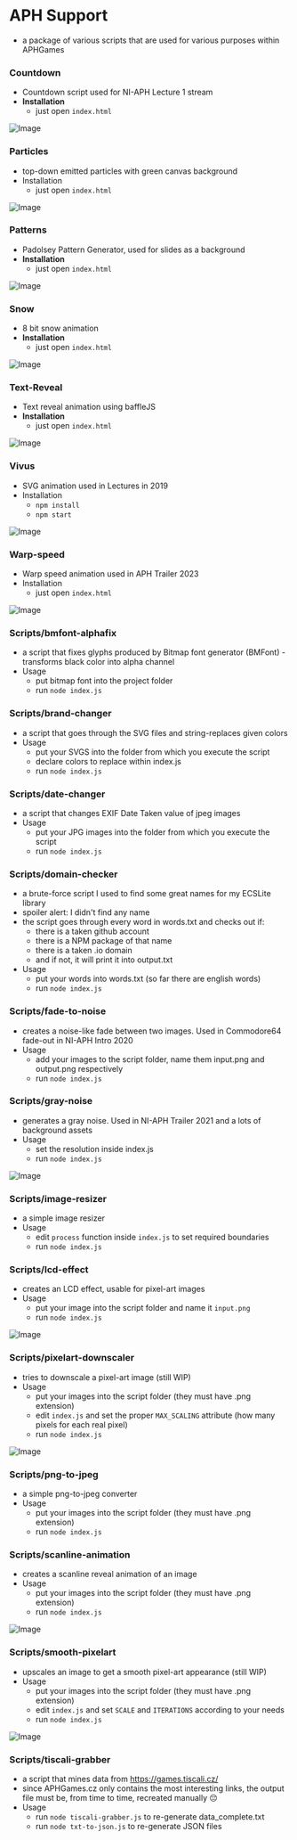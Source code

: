 # APH Support

- a package of various scripts that are used for various purposes within APHGames

### Countdown
- Countdown script used for NI-APH Lecture 1 stream
- **Installation**
  - just open `index.html`

![Image](./docs/countdown.png)

### Particles
- top-down emitted particles with green canvas background
- Installation
  - just open `index.html`

![Image](./docs/particles.png)


### Patterns
- Padolsey Pattern Generator, used for slides as a background
- **Installation**
  - just open `index.html`

![Image](./docs/patterns.png)

### Snow
- 8 bit snow animation
- **Installation**
  - just open `index.html`

![Image](./docs/snow.png)

### Text-Reveal
- Text reveal animation using baffleJS
- **Installation**
  - just open `index.html`

![Image](./docs/reveal.png)

### Vivus
- SVG animation used in Lectures in 2019
- Installation
  - `npm install`
  - `npm start`

![Image](./docs/vivus.png)

### Warp-speed
- Warp speed animation used in APH Trailer 2023
- Installation
  - just open `index.html`

![Image](./docs/warp_speed.png)

### Scripts/bmfont-alphafix
- a script that fixes glyphs produced by Bitmap font generator (BMFont) - transforms black color into alpha channel
- Usage
  - put bitmap font into the project folder
  - run `node index.js`
  
### Scripts/brand-changer
- a script that goes through the SVG files and string-replaces given colors
- Usage
  - put your SVGS into the folder from which you execute the script
  - declare colors to replace within index.js
  - run `node index.js`

### Scripts/date-changer
- a script that changes EXIF Date Taken value of jpeg images
- Usage
  - put your JPG images into the folder from which you execute the script
  - run `node index.js`

### Scripts/domain-checker
- a brute-force script I used to find some great names for my ECSLite library
- spoiler alert: I didn't find any name
- the script goes through every word in words.txt and checks out if:
  - there is a taken github account
  - there is a NPM package of that name
  - there is a taken .io domain 
  - and if not, it will print it into output.txt
- Usage
  - put your words into words.txt (so far there are english words)
  - run `node index.js`


### Scripts/fade-to-noise
- creates a noise-like fade between two images. Used in Commodore64 fade-out in NI-APH Intro 2020
- Usage
  - add your images to the script folder, name them input.png and output.png respectively
  - run `node index.js`



### Scripts/gray-noise
- generates a gray noise. Used in NI-APH Trailer 2021 and a lots of background assets
- Usage
  - set the resolution inside index.js
  - run `node index.js`

![Image](./docs/gray_noise.png)

### Scripts/image-resizer
- a simple image resizer
- Usage
  - edit `process` function inside `index.js` to set required boundaries
  - run `node index.js`


### Scripts/lcd-effect
- creates an LCD effect, usable for pixel-art images
- Usage
  - put your image into the script folder and name it `input.png`
  - run `node index.js`

![Image](./docs/lcd_effect.png)


### Scripts/pixelart-downscaler
- tries to downscale a pixel-art image (still WIP)
- Usage
  - put your images into the script folder (they must have .png extension) 
  - edit `index.js` and set the proper `MAX_SCALING` attribute (how many pixels for each real pixel) 
  - run `node index.js`

![Image](./docs/pixelart_downscaler.png)


### Scripts/png-to-jpeg
- a simple png-to-jpeg converter
- Usage
  - put your images into the script folder (they must have .png extension) 
  - run `node index.js`

### Scripts/scanline-animation
- creates a scanline reveal animation of an image
- Usage
  - put your images into the script folder (they must have .png extension) 
  - run `node index.js`

![Image](./docs/scanline.png)

### Scripts/smooth-pixelart
- upscales an image to get a smooth pixel-art appearance (still WIP)
- Usage
  - put your images into the script folder (they must have .png extension) 
  - edit `index.js` and set `SCALE` and `ITERATIONS` according to your needs
  - run `node index.js`

![Image](./docs/smooth_pixelart.png)


### Scripts/tiscali-grabber
- a script that mines data from https://games.tiscali.cz/
- since APHGames.cz only contains the most interesting links, the output file must be, from time to time, recreated manually 😔
- Usage
  - run `node tiscali-grabber.js` to re-generate data_complete.txt
  - run `node txt-to-json.js` to re-generate JSON files